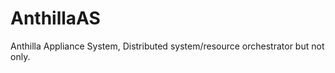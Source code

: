 AnthillaAS
==========

Anthilla Appliance System, Distributed system/resource orchestrator but not only.



